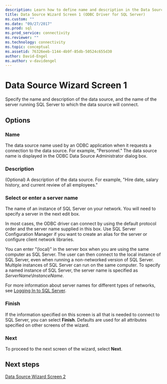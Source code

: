 ```yaml
---
description: Learn how to define name and description in the Data Source Wizard to create a new ODBC connection to SQL Server.
title: Data Source Wizard Screen 1 (ODBC Driver for SQL Server)
ms.custom: ""
ms.date: "09/27/2017"
ms.prod: sql
ms.prod_service: connectivity
ms.reviewer: ""
ms.technology: connectivity
ms.topic: conceptual
ms.assetid: 76326eeb-1144-4b9f-85db-50524c655d30
author: David-Engel
ms.author: v-davidengel
---
```

# Data Source Wizard Screen 1

Specify the name and description of the data source, and the name of the server running SQL Server to which the data source will connect.

## Options

### Name

The data source name used by an ODBC application when it requests a connection to the data source. For example, "Personnel." The data source name is displayed in the ODBC Data Source Administrator dialog box.

### Description

(Optional) A description of the data source. For example, "Hire date, salary history, and current review of all employees."

### Select or enter a server name

The name of an instance of SQL Server on your network. You will need to specify a server in the next edit box.

In most cases, the ODBC driver can connect by using the default protocol order and the server name supplied in this box. Use SQL Server Configuration Manager if you want to create an alias for the server or configure client network libraries.

You can enter "(local)" in the server box when you are using the same computer as SQL Server. The user can then connect to the local instance of SQL Server, even when running a non-networked version of SQL Server. Multiple instances of SQL Server can run on the same computer. To specify a named instance of SQL Server, the server name is specified as _ServerName_\\_InstanceName_.

For more information about server names for different types of networks, see [Logging In to SQL Server](../../../database-engine/configure-windows/logging-in-to-sql-server.md#format-for-specifying-the-name-of-sql-server).

### Finish

If the information specified on this screen is all that is needed to connect to SQL Server, you can select **Finish**. Defaults are used for all attributes specified on other screens of the wizard.

### Next

To proceed to the next screen of the wizard, select **Next**.

## Next steps

[Data Source Wizard Screen 2](dsn-wizard-2.md)
